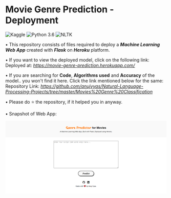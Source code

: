 # Movie Genre Prediction - Deployment
![Kaggle](https://img.shields.io/badge/Dataset-Kaggle-blue.svg) ![Python 3.6](https://img.shields.io/badge/Python-3.6-brightgreen.svg) ![NLTK](https://img.shields.io/badge/Library-NLTK-orange.svg)

• This repository consists of files required to deploy a ___Machine Learning Web App___ created with ___Flask___ on ___Heroku___ platform.

• If you want to view the deployed model, click on the following link:<br />
Deployed at: _https://movie-genre-prediction.herokuapp.com/_

• If you are searching for __Code__, __Algorithms used__ and __Accuracy__ of the model.. you won't find it here. Click the link mentioned below for the same:<br />
Repository Link: _https://github.com/anujvyas/Natural-Language-Processing-Projects/tree/master/Movies%20Genre%20Classification_

• Please do ⭐ the repository, if it helped you in anyway.

• Snapshot of Web App:

![image](readme_resources/movie-genre-web-app.png)
